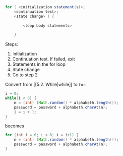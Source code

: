 ```java
for ( <initialization statement(s)>; 
	<continuation test>;
	<state change> ) {
	
		<loop body statements>
		
	}
```

Steps:
1. Initialization
2. Continuation test. If failed, exit
3. Statements in the for loop
4. State change
5. Go to step 2

Convert from [[5.2. While|while]] to `for`:
```java
i = 0;
while(i < 8) {
	n = (int) (Math.random() * alphabeth.length());
	password = password + alphabeth.charAt(n);
	i = i + 1;
}
```
becomes
```java
for (int i = 0; i < 8; i = i+1) {
	n = (int) (Math.random() * alphabeth.length());
	password = password + alphabeth.charAt(n);
}
```

